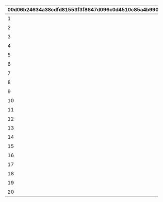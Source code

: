 |00d06b24634a38cdfd81553f3f8647d096c0d4510c85a4b9906747f45a7f891f|76a622513e1dc59533e695130d4068dfb5c72f26f3c5e8bda5938d343ea50da1|
| --- | --- |
|1|梦魇牡羊|
|2|香蕉皮跳跃|
|3|香蕉皮滑行|
|4|步美的团扇|
|5|恶霸地方官雕像|
|6|间歇泉|
|7|龙卷风|
|8|逆风|
|9|骤雨|
|10|基兹|
|11|落雷|
|12|弹球|
|13|超低空飞行|
|14|冲入平流层|
|15|火箭|
|16|妮侬的爆裂忍术|
|17|腹部滑行|
|18|顺风|
|19|钻头|
|20|头晕目眩|